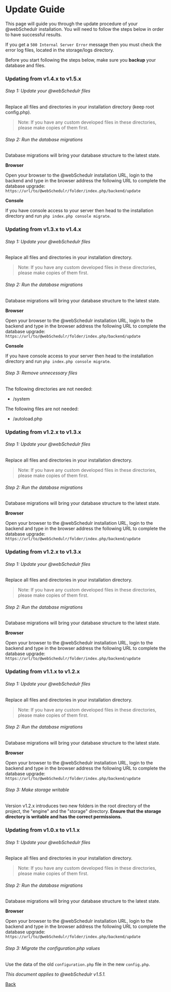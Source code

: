 # Update Guide

This page will guide you through the update procedure of your @webSchedulr installation. You will need to follow the steps below in order to have successful results.

If you get a `500 Internal Server Error` message then you must check the error log files, located in the storage/logs directory.

Before you start following the steps below, make sure you **backup** your database and files. 

### Updating from v1.4.x to v1.5.x

###### Step 1: Update your @webSchedulr files

Replace all files and directories in your installation directory (keep root config.php).

> Note: If you have any custom developed files in these directories, please make copies of them first.

###### Step 2: Run the database migrations

Database migrations will bring your database structure to the latest state.

**Browser**

Open your browser to the @webSchedulr installation URL, login to the backend and type in the browser address the following URL to complete the database upgrade: `https://url/to/@webSchedulr/folder/index.php/backend/update`

**Console**

If you have console access to your server then head to the installation directory and run `php index.php console migrate`.


### Updating from v1.3.x to v1.4.x

###### Step 1: Update your @webSchedulr files 

Replace all files and directories in your installation directory.

> Note: If you have any custom developed files in these directories, please make copies of them first.
        
###### Step 2: Run the database migrations 

Database migrations will bring your database structure to the latest state.

**Browser**

Open your browser to the @webSchedulr installation URL, login to the backend and type in the browser address the following URL to complete the database upgrade: `https://url/to/@webSchedulr/folder/index.php/backend/update`

**Console**

If you have console access to your server then head to the installation directory and run `php index.php console migrate`.

###### Step 3: Remove unnecessary files 

The following directories are not needed: 

* /system

The following files are not needed:

* /autoload.php 

 
### Updating from v1.2.x to v1.3.x

###### Step 1: Update your @webSchedulr files 

Replace all files and directories in your installation directory.

> Note: If you have any custom developed files in these directories, please make copies of them first.
        
###### Step 2: Run the database migrations 

Database migrations will bring your database structure to the latest state.

**Browser**

Open your browser to the @webSchedulr installation URL, login to the backend and type in the browser address the following URL to complete the database upgrade: `https://url/to/@webSchedulr/folder/index.php/backend/update`


### Updating from v1.2.x to v1.3.x

###### Step 1: Update your @webSchedulr files 

Replace all files and directories in your installation directory.

> Note: If you have any custom developed files in these directories, please make copies of them first.
        
###### Step 2: Run the database migrations 

Database migrations will bring your database structure to the latest state.

**Browser**

Open your browser to the @webSchedulr installation URL, login to the backend and type in the browser address the following URL to complete the database upgrade: `https://url/to/@webSchedulr/folder/index.php/backend/update`

### Updating from v1.1.x to v1.2.x 

###### Step 1: Update your @webSchedulr files 

Replace all files and directories in your installation directory.

> Note: If you have any custom developed files in these directories, please make copies of them first.
        
###### Step 2: Run the database migrations 

Database migrations will bring your database structure to the latest state.

**Browser**

Open your browser to the @webSchedulr installation URL, login to the backend and type in the browser address the following URL to complete the database upgrade: `https://url/to/@webSchedulr/folder/index.php/backend/update`

###### Step 3: Make storage writable 

Version v1.2.x introduces two new folders in the root directory of the project, the "engine" and the "storage" directory. **Ensure that the storage directory is writable and has the correct permissions.**

### Updating from v1.0.x to v1.1.x

###### Step 1: Update your @webSchedulr files 

Replace all files and directories in your installation directory.

> Note: If you have any custom developed files in these directories, please make copies of them first.
        
###### Step 2: Run the database migrations 

Database migrations will bring your database structure to the latest state.

**Browser**

Open your browser to the @webSchedulr installation URL, login to the backend and type in the browser address the following URL to complete the database upgrade: `https://url/to/@webSchedulr/folder/index.php/backend/update`

###### Step 3: Migrate the configuration.php values

Use the data of the old `configuration.php` file in the new `config.php`. 

*This document applies to @webSchedulr v1.5.1.*

[Back](readme.md)
